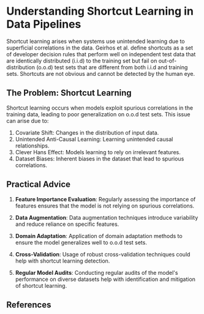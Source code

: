 # Understanding Shortcut Learning in Data Pipelines

Shortcut learning arises when systems use unintended learning due to superficial correlations in the data. Geirhos et al. define shortcuts as a set of developer decision rules that perform well on independent test data that are identically distributed (i.i.d) to the training set but fail on out-of-distribution (o.o.d) test sets that are different from both i.i.d and training sets. Shortcuts are not obvious and cannot be detected by the human eye.

## The Problem: Shortcut Learning

Shortcut learning occurs when models exploit spurious correlations in the training data, leading to poor generalization on o.o.d test sets. This issue can arise due to:

1. Covariate Shift: Changes in the distribution of input data.
2. Unintended Anti-Causal Learning: Learning unintended causal relationships.
3. Clever Hans Effect: Models learning to rely on irrelevant features.
4. Dataset Biases: Inherent biases in the dataset that lead to spurious correlations.

## Practical Advice
1. **Feature Importance Evaluation**: Regularly assessing the importance of features ensures that the model is not relying on spurious correlations.

2. **Data Augmentation**: Data augmentation techniques introduce variability and reduce reliance on specific features.

3. **Domain Adaptation**: Application of domain adaptation methods to ensure the model generalizes well to o.o.d test sets.

4. **Cross-Validation**: Usage of robust cross-validation techniques could help with shortcut learning detection.

5. **Regular Model Audits**: Conducting regular audits of the model's performance on diverse datasets help with identification and mitigation of shortcut learning.

## References